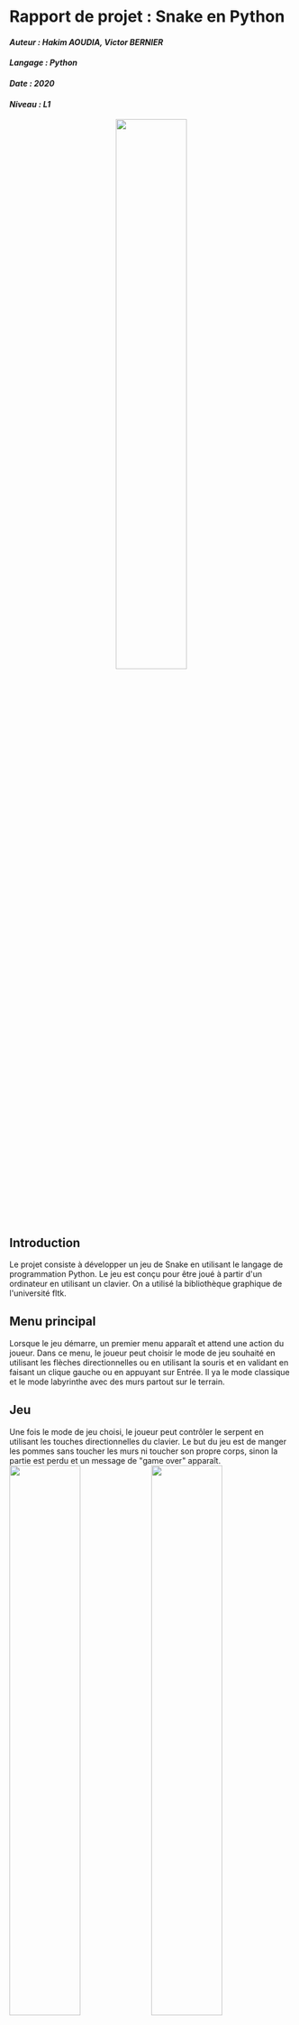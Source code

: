 # Rapport de projet : Snake en Python
#### *Auteur : Hakim AOUDIA, Victor BERNIER*
#### *Langage : Python*
#### *Date : 2020*
#### *Niveau : L1*

<div style="text-align:center;">
  <img src="https://user-images.githubusercontent.com/106891439/218287330-35ab6744-2b25-450d-be5d-9c4535b7ec63.png" width="50%" height="50%">
</div>

## Introduction

Le projet consiste à développer un jeu de Snake en utilisant le langage de programmation Python. Le jeu est conçu pour être joué à partir d'un ordinateur en utilisant un clavier.
On a utilisé la bibliothèque graphique de l'université fltk.

## Menu principal

Lorsque le jeu démarre, un premier menu apparaît et attend une action du joueur. Dans ce menu, le joueur peut choisir le mode de jeu souhaité en utilisant les flèches directionnelles ou en utilisant la souris et en validant en faisant un clique gauche ou en appuyant sur Entrée. Il ya le mode classique et le mode labyrinthe avec des murs partout sur le terrain.

## Jeu

Une fois le mode de jeu choisi, le joueur peut contrôler le serpent en utilisant les touches directionnelles du clavier. Le but du jeu est de manger les pommes sans toucher les murs ni toucher son propre corps, sinon la partie est perdu et un message de "game over" apparaît.
<img src="https://user-images.githubusercontent.com/106891439/218287357-7e585ff1-5ed9-4c8d-8656-a96cb4d3cbf7.png" width="50%" height="50%" style="float:left;">
<img src="https://user-images.githubusercontent.com/106891439/218287367-214db6b2-dc8e-4a32-a99b-08378efe52c0.png" width="50%" height="50%" style="float:left;">


## Fin de partie

A la fin de la partie, le joueur a le choix soit de quitter le jeu en sélectionnant "Quit" soit de recommencer la partie avec le boutton "Retry".
